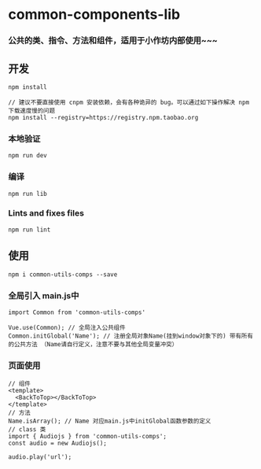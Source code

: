 # common-components-lib
### 公共的类、指令、方法和组件，适用于小作坊内部使用~~~

## 开发
```
npm install

// 建议不要直接使用 cnpm 安装依赖，会有各种诡异的 bug。可以通过如下操作解决 npm 下载速度慢的问题
npm install --registry=https://registry.npm.taobao.org
```

### 本地验证
```
npm run dev
```

### 编译
```
npm run lib
```

### Lints and fixes files
```
npm run lint
```

## 使用
```
npm i common-utils-comps --save
```

### 全局引入 main.js中
```
import Common from 'common-utils-comps'

Vue.use(Common); // 全局注入公共组件
Common.initGlobal('Name'); // 注册全局对象Name(挂到window对象下的) 带有所有的公共方法 （Name请自行定义，注意不要与其他全局变量冲突）
```

### 页面使用
```
// 组件
<template>
  <BackToTop></BackToTop>
</template>
// 方法
Name.isArray(); // Name 对应main.js中initGlobal函数参数的定义
// class 类
import { Audiojs } from 'common-utils-comps';
const audio = new Audiojs();

audio.play('url');
```